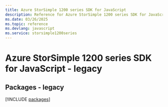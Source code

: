 ```yaml
---
title: Azure StorSimple 1200 series SDK for JavaScript
description: Reference for Azure StorSimple 1200 series SDK for JavaScript
ms.date: 03/26/2025
ms.topic: reference
ms.devlang: javascript
ms.service: storsimple1200series
---
```

# Azure StorSimple 1200 series SDK for JavaScript - legacy
## Packages - legacy
[!INCLUDE [packages](storsimple-1200-series-index.md)]